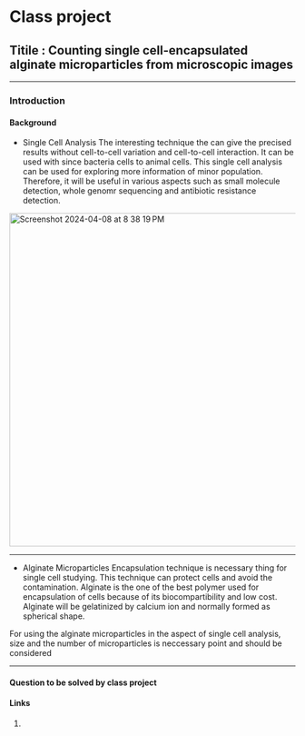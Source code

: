 # Class project
## Titile : Counting single cell-encapsulated alginate microparticles from microscopic images
-----
### Introduction
#### Background
* Single Cell Analysis
The interesting technique the can give the precised results without cell-to-cell variation and cell-to-cell interaction. It can be used with since bacteria cells to animal cells. This single cell analysis can be used for exploring more information of minor population. Therefore, it will be useful in various aspects such as small molecule detection, whole genomr sequencing and antibiotic resistance detection.

<img width="587" alt="Screenshot 2024-04-08 at 8 38 19 PM" src="https://github.com/igchoi/IBT618-SystemsBiotechnology/assets/164750221/b8f907d3-3de2-4824-81c1-0da5f5d68052">

-----
* Alginate Microparticles
Encapsulation technique is necessary thing for single cell studying. This technique can protect cells and  avoid the contamination. Alginate is the one of the best polymer used for encapsulation of cells because of its biocompartibility and low cost. Alginate will be gelatinized by calcium ion and normally formed as spherical shape.






For using the alginate microparticles in the aspect of single cell analysis, size and the number of microparticles is neccessary point and should be considered

-----


#### Question to be solved by class project

#### Links
1. 


